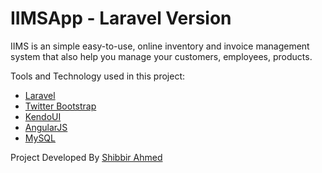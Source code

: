 # IIMSApp - Laravel Version

IIMS is an simple easy-to-use, online inventory and invoice management system that also help you manage your customers, employees, products.

Tools and Technology used in this project:

* [Laravel](http://laravel.com/)
* [Twitter Bootstrap](http://getbootstrap.com/)
* [KendoUI](http://www.kendoui.com/)
* [AngularJS](http://angularjs.org/)
* [MySQL](http://www.mysql.com/)

Project Developed By [Shibbir Ahmed](http://shibbir.net/)